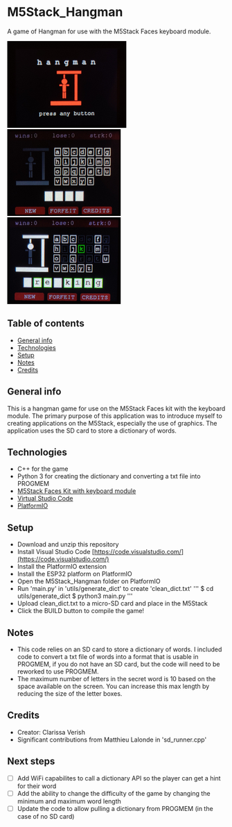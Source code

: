 # M5Stack_Hangman

A game of Hangman for use with the M5Stack Faces keyboard module.

<img src="./img/splash.jpg" height="200"> <img src="./img/newgame.jpg" height="200"> <img src="./img/progress.jpg" height="200">

## Table of contents

- [General info](#general-info)
- [Technologies](#technologies)
- [Setup](#setup)
- [Notes](#notes)
- [Credits](#credits)

## General info

This is a hangman game for use on the M5Stack Faces kit with the keyboard module. The primary purpose of this application was to introduce myself to creating applications on the M5Stack, especially the use of graphics. The application uses the SD card to store a dictionary of words.

## Technologies

- C++ for the game
- Python 3 for creating the dictionary and converting a txt file into PROGMEM
- [M5Stack Faces Kit with keyboard module](https://m5stack.com/products/face)
- [Virtual Studio Code](https://code.visualstudio.com/)
- [PlatformIO](https://platformio.org/)

## Setup

- Download and unzip this repository
- Install Visual Studio Code [https://code.visualstudio.com/](https://code.visualstudio.com/)
- Install the PlatformIO extension
- Install the ESP32 platform on PlatformIO
- Open the M5Stack_Hangman folder on PlatformIO
- Run 'main.py' in 'utils/generate_dict' to create 'clean_dict.txt'
  '''
  $ cd utils/generate_dict
  $ python3 main.py
  '''
- Upload clean_dict.txt to a micro-SD card and place in the M5Stack
- Click the BUILD button to compile the game!

## Notes

- This code relies on an SD card to store a dictionary of words. I included code to convert a txt file of words into a format that is usable in PROGMEM, if you do not have an SD card, but the code will need to be reworked to use PROGMEM.
- The maximum number of letters in the secret word is 10 based on the space available on the screen. You can increase this max length by reducing the size of the letter boxes.

## Credits

- Creator: Clarissa Verish
- Significant contributions from Matthieu Lalonde in 'sd_runner.cpp'

## Next steps

- [ ] Add WiFi capabilites to call a dictionary API so the player can get a hint for their word
- [ ] Add the ability to change the difficulty of the game by changing the minimum and maximum word length
- [ ] Update the code to allow pulling a dictionary from PROGMEM (in the case of no SD card)
